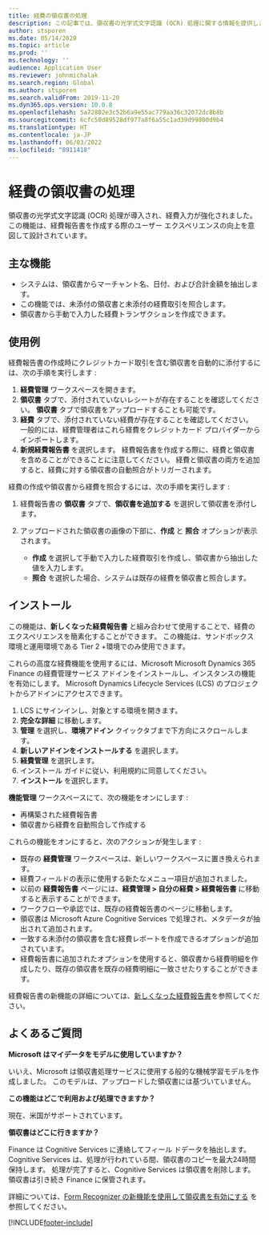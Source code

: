 ```yaml
---
title: 経費の領収書の処理
description: この記事では、領収書の光学式文字認識 (OCR) 処理に関する情報を提供します。 この機能は、Microsoft Dynamics 365 Finance で経費精算書を作成する際のユーザー エクスペリエンスの向上を目的に設計されています。
author: stsporen
ms.date: 05/14/2020
ms.topic: article
ms.prod: ''
ms.technology: ''
audience: Application User
ms.reviewer: johnmichalak
ms.search.region: Global
ms.author: stsporen
ms.search.validFrom: 2019-11-20
ms.dyn365.ops.version: 10.0.8
ms.openlocfilehash: 5a72802e3c52b6a9e55ac779aa36c32072dc8b8b
ms.sourcegitcommit: 6cfc50d89528df977a8f6a55c1ad39d99800d9b4
ms.translationtype: HT
ms.contentlocale: ja-JP
ms.lasthandoff: 06/03/2022
ms.locfileid: "8911418"
---
```

# <a name="expense-receipt-processing"></a>経費の領収書の処理

領収書の光学式文字認識 (OCR) 処理が導入され、経費入力が強化されました。 この機能は、経費報告書を作成する際のユーザー エクスペリエンスの向上を意図して設計されています。

## <a name="key-features"></a>主な機能

- システムは、領収書からマーチャント名、日付、および合計金額を抽出します。
- この機能では、未添付の領収書と未添付の経費取引を照合します。
- 領収書から手動で入力した経費トランザクションを作成できます。

## <a name="usage-examples"></a>使用例

経費報告書の作成時にクレジットカード取引を含む領収書を自動的に添付するには、次の手順を実行します :

  1. **経費管理** ワークスペースを開きます。
  2. **領収書** タブで、添付されていないレシートが存在することを確認してください。 **領収書** タブで領収書をアップロードすることも可能です。
  3. **経費** タブで、添付されていない経費が存在することを確認してください。 一般的には、経費管理者はこれら経費をクレジットカード プロバイダーからインポートします。
  4. **新規経費報告書** を選択します。 経費報告書を作成する際に、経費と領収書を含めることができることに注意してください。 経費と領収書の両方を追加すると、経費に対する領収書の自動照合がトリガーされます。

経費の作成や領収書から経費を照合するには、次の手順を実行します :

  1. 経費報告書の **領収書** タブで、**領収書を追加する** を選択して領収書を添付します。
  2. アップロードされた領収書の画像の下部に、**作成** と **照合** オプションが表示されます。

      - **作成** を選択して手動で入力した経費取引を作成し、領収書から抽出した値を入力します。
      - **照合** を選択した場合、システムは既存の経費を領収書と照合します。

## <a name="installation"></a>インストール

この機能は、**新しくなった経費報告書** と組み合わせて使用することで、経費のエクスペリエンスを簡素化することができます。 この機能は、サンドボックス環境と運用環境である Tier 2 +環境でのみ使用できます。

これらの高度な経費機能を使用するには、Microsoft Microsoft Dynamics 365 Finance の経費管理サービス アドインをインストールし、インスタンスの機能を有効にします。 Microsoft Dynamics Lifecycle Services (LCS) のプロジェクトからアドインにアクセスできます。

1. LCS にサインインし、対象とする環境を開きます。
2. **完全な詳細** に移動します。
3. **管理** を選択し、**環境アドイン** クイックタブまで下方向にスクロールします。
4. **新しいアドインをインストールする** を選択します。
5. **経費管理** を選択します。
6. インストール ガイドに従い、利用規約に同意してください。
7. **インストール** を選択します。

**機能管理** ワークスペースにて、次の機能をオンにします :

- 再構築された経費報告書
- 領収書から経費を自動照合して作成する

これらの機能をオンにすると、次のアクションが発生します :

- 既存の **経費管理** ワークスペースは、新しいワークスペースに置き換えられます。
- 経費フィールドの表示に使用する新たなメニュー項目が追加されました。
- 以前の **経費報告書** ページには、**経費管理 > 自分の経費 > 経費報告書** に移動すると表示することができます。
- ワークフローや承認では、既存の経費報告書のページに移動します。
- 領収書は Microsoft Azure Cognitive Services で処理され、メタデータが抽出されて追加されます。
- 一致する未添付の領収書を含む経費レポートを作成できるオプションが追加されています。
- 経費報告書に追加されたオプションを使用すると、領収書から経費明細を作成したり、既存の領収書を既存の経費明細に一致させたりすることができます。

経費報告書の新機能の詳細については、[新しくなった経費報告書](ExpenseWorkspaceNew.md)を参照してください。

## <a name="frequently-asked-questions"></a>よくあるご質問

**Microsoft はマイデータをモデルに使用していますか？**

いいえ、Microsoft は領収書処理サービスに使用する般的な機械学習モデルを作成しました。 このモデルは、アップロードした領収書には基づいていません。

**この機能はどこで利用および処理できますか？**

現在、米国がサポートされています。

**領収書はどこに行きますか？**

Finance は Cognitive Services に連絡してフィール ドデータを抽出します。 Cognitive Services は、処理が行われている間、領収書のコピーを最大24時間保持します。 処理が完了すると、Cognitive Services は領収書を削除します。 領収書は引き続き Finance に保管されます。

詳細については、[Form Recognizer の新機能を使用して領収書を有効にする](https://azure.microsoft.com/blog/enable-receipt-understanding-with-form-recognizer-s-new-capability/) を参照してください。


[!INCLUDE[footer-include](../includes/footer-banner.md)]